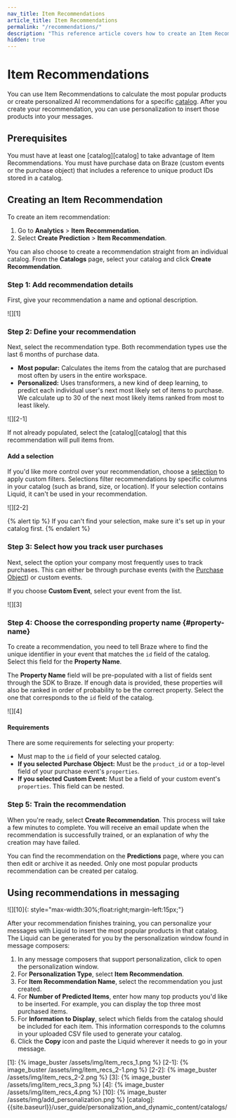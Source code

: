 ```yaml
---
nav_title: Item Recommendations
article_title: Item Recommendations
permalink: "/recommendations/"
description: "This reference article covers how to create an Item Recommendation for most popular products."
hidden: true
---
```


# Item Recommendations

You can use Item Recommendations to calculate the most popular products or create personalized AI recommendations for a specific [catalog]({{site.baseurl}}/user_guide/personalization_and_dynamic_content/catalogs/). After you create your recommendation, you can use personalization to insert those products into your messages.

## Prerequisites

You must have at least one [catalog][catalog] to take advantage of Item Recommendations.
You must have purchase data on Braze (custom events or the purchase object) that includes a reference to unique product IDs stored in a catalog. 

## Creating an Item Recommendation

To create an item recommendation:

1. Go to **Analytics** > **Item Recommendation**.
2. Select **Create Prediction** > **Item Recommendation**.

You can also choose to create a recommendation straight from an individual catalog. From the **Catalogs** page, select your catalog and click **Create Recommendation**.

### Step 1: Add recommendation details

First, give your recommendation a name and optional description.

![][1]

### Step 2: Define your recommendation

Next, select the recommendation type. Both recommendation types use the last 6 months of purchase data.

- **Most popular:** Calculates the items from the catalog that are purchased most often by users in the entire workspace.
- **Personalized:** Uses transformers, a new kind of deep learning, to predict each individual user's next most likely set of items to purchase. We calculate up to 30 of the next most likely items ranked from most to least likely.

![][2-1]

If not already populated, select the [catalog][catalog] that this recommendation will pull items from.

#### Add a selection

If you'd like more control over your recommendation, choose a [selection]({{site.baseurl}}/user_guide/personalization_and_dynamic_content/catalogs/selections/) to apply custom filters. Selections filter recommendations by specific columns in your catalog (such as brand, size, or location). If your selection contains Liquid, it can't be used in your recommendation.

![][2-2]

{% alert tip %}
If you can't find your selection, make sure it's set up in your catalog first.
{% endalert %}

### Step 3: Select how you track user purchases

Next, select the option your company most frequently uses to track purchases. This can either be through purchase events (with the [Purchase Object]({{site.baseurl}}/api/objects_filters/purchase_object/)) or custom events.

If you choose **Custom Event**, select your event from the list.

![][3]

### Step 4: Choose the corresponding property name {#property-name}

To create a recommendation, you need to tell Braze where to find the unique identifier in your event that matches the `id` field of the catalog. Select this field for the **Property Name**.

The **Property Name** field will be pre-populated with a list of fields sent through the SDK to Braze. If enough data is provided, these properties will also be ranked in order of probability to be the correct property. Select the one that corresponds to the `id` field of the catalog.

![][4]

#### Requirements

There are some requirements for selecting your property:

- Must map to the `id` field of your selected catalog.
- **If you selected Purchase Object:** Must be the `product_id` or a top-level field of your purchase event's `properties`.
- **If you selected Custom Event:** Must be a field of your custom event's `properties`. This field can be nested.

### Step 5: Train the recommendation

When you're ready, select **Create Recommendation**. This process will take a few minutes to complete. You will receive an email update when the recommendation is successfully trained, or an explanation of why the creation may have failed.

You can find the recommendation on the **Predictions** page, where you can then edit or archive it as needed. Only one most popular products recommendation can be created per catalog.

## Using recommendations in messaging

![][10]{: style="max-width:30%;float:right;margin-left:15px;"}

After your recommendation finishes training, you can personalize your messages with Liquid to insert the most popular products in that catalog. The Liquid can be generated for you by the personalization window found in message composers:

1. In any message composers that support personalization, click <i class="fa-solid fa-circle-plus" style="color: #12aec5;" title="Add personalization"></i> to open the personalization window.
2. For **Personalization Type**, select **Item Recommendation**.
3. For **Item Recommendation Name**, select the recommendation you just created.
4. For **Number of Predicted Items**, enter how many top products you'd like to be inserted. For example, you can display the top three most purchased items.
5. For **Information to Display**, select which fields from the catalog should be included for each item. This information corresponds to the columns in your uploaded CSV file used to generate your catalog.
6. Click the **Copy** icon and paste the Liquid wherever it needs to go in your message.

[1]: {% image_buster /assets/img/item_recs_1.png %}
[2-1]: {% image_buster /assets/img/item_recs_2-1.png %}
[2-2]: {% image_buster /assets/img/item_recs_2-2.png %}
[3]: {% image_buster /assets/img/item_recs_3.png %}
[4]: {% image_buster /assets/img/item_recs_4.png %}
[10]: {% image_buster /assets/img/add_personalization.png %}
[catalog]: {{site.baseurl}}/user_guide/personalization_and_dynamic_content/catalogs/

